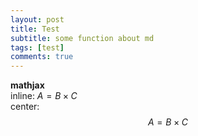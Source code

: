 ```yaml
---
layout: post
title: Test
subtitle: some function about md
tags: [test]
comments: true
---
```

**mathjax**  
inline: $A = B \times C$  
center:  
$$
    A = B \times C
$$